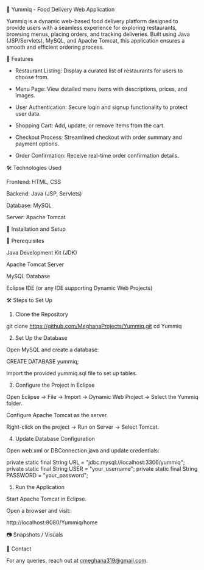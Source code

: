 🍕 Yummiq - Food Delivery Web Application

Yummiq is a dynamic web-based food delivery platform designed to provide users with a seamless experience for exploring restaurants, browsing menus, placing orders, and tracking deliveries. Built using Java (JSP/Servlets), MySQL, and Apache Tomcat, this application ensures a smooth and efficient ordering process.

🚀 Features

* Restaurant Listing: Display a curated list of restaurants for users to choose from.

* Menu Page: View detailed menu items with descriptions, prices, and images.

* User Authentication: Secure login and signup functionality to protect user data.

* Shopping Cart: Add, update, or remove items from the cart.

* Checkout Process: Streamlined checkout with order summary and payment options.

* Order Confirmation: Receive real-time order confirmation details.

🛠 Technologies Used

Frontend: HTML, CSS

Backend: Java (JSP, Servlets)

Database: MySQL

Server: Apache Tomcat


🔧 Installation and Setup

📌 Prerequisites

Java Development Kit (JDK)

Apache Tomcat Server

MySQL Database

Eclipse IDE (or any IDE supporting Dynamic Web Projects)


🛠 Steps to Set Up

1. Clone the Repository

git clone https://github.com/MeghanaProjects/Yummiq.git
cd Yummiq


2. Set Up the Database

Open MySQL and create a database:

CREATE DATABASE yummiq;

Import the provided yummiq.sql file to set up tables.



3. Configure the Project in Eclipse

Open Eclipse → File → Import → Dynamic Web Project → Select the Yummiq folder.

Configure Apache Tomcat as the server.

Right-click on the project → Run on Server → Select Tomcat.

4. Update Database Configuration

Open web.xml or DBConnection.java and update credentials:

private static final String URL = "jdbc:mysql://localhost:3306/yummiq";
private static final String USER = "your_username";
private static final String PASSWORD = "your_password";

5. Run the Application

Start Apache Tomcat in Eclipse.

Open a browser and visit:

http://localhost:8080/Yummiq/home

📷 Snapshots / Visuals


📩 Contact

For any queries, reach out at cmeghana319@gmail.com.
